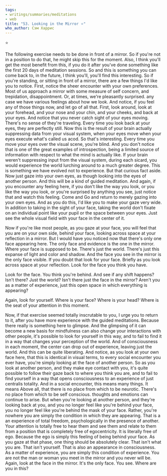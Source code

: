 ```yaml
---
tags:
- writings/summaries/meditations
- web
title: "53. Looking in the Mirror ⭐"
who_author: Сэм Харрис
---
```


⭐

The following exercise needs to be done in front of a mirror. So if you're not in a position to do that, he might skip this for the moment. Also, I think you'll get the most benefit from this, if you do it after you've done something like the first 20 days of meditation sessions. So and this is something you can come back to, in the future, I think you'll, you'll find this interesting. So if you're standing, or sitting in front of a mirror, there are a few things I'd like you to notice. First, notice the sheer encounter with your own preferences. Most of us approach a mirror with some measure of self concern, and trepidation, disappointment. Or, at times, we're pleasantly surprised. any case we have various feelings about how we look. And notice, if you feel any of those things now, and let go of all that. First, look around, look at your forehead, and your nose and your chin, and your cheeks, and back at your eyes. And notice that you never catch sight of your eyes moving. There's no sense of they're traveling. Every time you look back at your eyes, they are perfectly still. Now this is the result of your brain actually suppressing data from your visual system, when your eyes move when your eyes execute what's called us acod. So that's interesting. Every time you move your eyes over the visual scene, you're blind. And you don't notice that is one of the great examples of introspection, being a limited source of information with respect to what the mind is actually like. If your brain weren't suppressing input from the visual system, during each sicard, you would experience the world lurching around to a much greater degree. This is something we have evolved not to experience. But that curious fact aside. Now just gaze into your own eyes, as though looking into the eyes of another person. And this will be a kind of guided meditation. And again, if you encounter any feeling here, if you don't like the way you look, or you like the way you look, or you're surprised by anything you see, just notice that and watch this feeling. Come and Go and return to merely gazing into your own eyes. And as you do this, I'd like you to make your gaze very wide. In addition to taking in the sight of your face, taking the world don't fixate on an individual point like your pupil or the space between your eyes. Just see the whole visual field with your face in the center of it.

Now if you're like most people, as you gaze at your face, you will feel that you are on your own side, behind your face, looking across space at your reflection in a mirror. But I would have you noticed now that there's only one face appearing here. The only face and evidence is the one in the mirror. Where your face is supposed to be. There's just the world. There's just this expanse of light and color and shadow. And the face you see in the mirror is the only face visible. If you doubt that look for your face. Briefly as you look across space at your reflection. Look for the face you think you have.
 
Look for the face. You think you're behind. And see if any shift happens? Isn't there? Just the world? Isn't there just the face in the mirror? Aren't you as a matter of experience, just this open space in which everything is appearing?

Again, look for yourself. Where is your face? Where is your head? Where is the seat of your attention in this moment.

Now, if that exercise seemed totally inscrutable to you, I urge you to return to it, after you have more experience with the guided meditations. Because there really is something here to glimpse. And the glimpsing of it can become a new basis for mindfulness can also change your interactions with other people, it's possible to look for yourself in this way, and to fail to find it in a way that changes your perception of the world. And of consciousness in each moment, the center can drop out of experience, leaving just the world. And this can be quite liberating. And notice, as you look at your own face here, that this is identical in visual terms, to every social encounter you ever have, you're simply looking at the face of another person. So as you look at another person, and they make eye contact with you, it's quite possible to follow their gaze back to where you think you are, and to fail to find yourself in a way that opens consciousness to an experience of just centralis totality. And in a social encounter, this means many things. It means Above all, that there is no place from which to be neurotic. There's no place from which to be self conscious. thoughts and emotions can continue to arise. But when you're looking at another person, and they're looking back at you, and you no longer feel like you're behind your face, you no longer feel like you're behind the mask of your face. Rather, you're nowhere you are simply the condition in which they are appearing. That is a an experience of total freedom, psychologically in the presence of another. Your attention is totally free to hear them and see them and relate to them from a position that is completely free of egocentricity. It is literally free of ego. Because the ego is simply this feeling of being behind your face. As you gaze at that phase, one thing should be absolutely clear. That isn't what you are. That isn't yourself. That is also an appearance in consciousness. As a matter of experience, you are simply this condition of experience. You are not the man or woman you meet in the mirror and you never will be. Again, look at the face in the mirror. It's the only face. You see. Where are you in this?